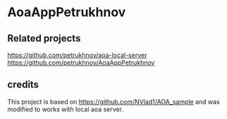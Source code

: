 
# AoaAppPetrukhnov


## Related projects

https://github.com/petrukhnov/aoa-local-server
https://github.com/petrukhnov/AoaAppPetrukhnov

## credits

This project is based on https://github.com/NVlad1/AOA_sample and was modified to works with local aoa server.

